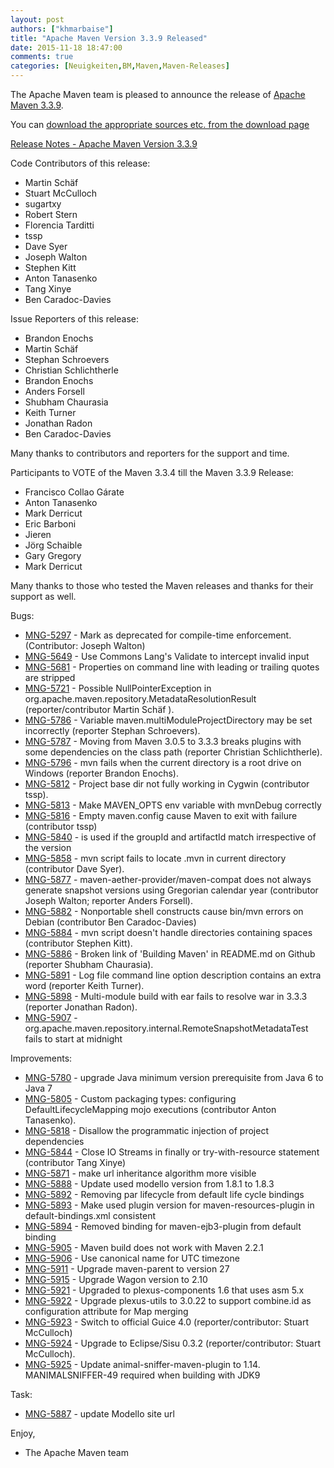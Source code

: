 ```yaml
---
layout: post
authors: ["khmarbaise"]
title: "Apache Maven Version 3.3.9 Released"
date: 2015-11-18 18:47:00
comments: true
categories: [Neuigkeiten,BM,Maven,Maven-Releases]
---
```

The Apache Maven team is pleased to announce the release of 
[Apache Maven 3.3.9](https://maven.apache.org/).

You can [download the appropriate sources etc. from the download page](https://maven.apache.org/download.cgi)

[Release Notes - Apache Maven Version 3.3.9](https://issues.apache.org/jira/secure/ReleaseNote.jspa?projectId=12316922&version=12333074)

Code Contributors of this release:

 * Martin Schäf
 * Stuart McCulloch
 * sugartxy
 * Robert Stern 
 * Florencia Tarditti 
 * tssp
 * Dave Syer
 * Joseph Walton
 * Stephen Kitt
 * Anton Tanasenko
 * Tang Xinye
 * Ben Caradoc-Davies

Issue Reporters of this release:

 * Brandon Enochs
 * Martin Schäf
 * Stephan Schroevers
 * Christian Schlichtherle
 * Brandon Enochs
 * Anders Forsell
 * Shubham Chaurasia
 * Keith Turner
 * Jonathan Radon
 * Ben Caradoc-Davies

Many thanks to contributors and reporters for the support and time.

Participants to VOTE of the Maven 3.3.4 till the Maven 3.3.9 Release:

 * Francisco Collao Gárate
 * Anton Tanasenko
 * Mark Derricut
 * Eric Barboni
 * Jieren
 * Jörg Schaible
 * Gary Gregory
 * Mark Derricut

Many thanks to those who tested the Maven releases 
and thanks for their support as well.


Bugs:

 * [MNG-5297](https://issues.apache.org/jira/browse/MNG-5297) -  Mark <prerequisites> as deprecated for compile-time enforcement. (Contributor: Joseph Walton)
 * [MNG-5649](https://issues.apache.org/jira/browse/MNG-5649) -  Use Commons Lang's Validate to intercept invalid input
 * [MNG-5681](https://issues.apache.org/jira/browse/MNG-5681) -  Properties on command line with leading or trailing quotes are stripped
 * [MNG-5721](https://issues.apache.org/jira/browse/MNG-5721) -  Possible NullPointerException in org.apache.maven.repository.MetadataResolutionResult (reporter/contributor Martin Schäf ).
 * [MNG-5786](https://issues.apache.org/jira/browse/MNG-5786) -  Variable maven.multiModuleProjectDirectory may be set incorrectly (reporter Stephan Schroevers).
 * [MNG-5787](https://issues.apache.org/jira/browse/MNG-5787) -  Moving from Maven 3.0.5 to 3.3.3 breaks plugins with some dependencies on the class path (reporter Christian Schlichtherle).
 * [MNG-5796](https://issues.apache.org/jira/browse/MNG-5796) -  mvn fails when the current directory is a root drive on Windows (reporter Brandon Enochs).
 * [MNG-5812](https://issues.apache.org/jira/browse/MNG-5812) -  Project base dir not fully working in Cygwin (contributor tssp).
 * [MNG-5813](https://issues.apache.org/jira/browse/MNG-5813) -  Make MAVEN_OPTS env variable with mvnDebug correctly
 * [MNG-5816](https://issues.apache.org/jira/browse/MNG-5816) -  Empty maven.config cause Maven to exit with failure (contributor tssp)
 * [MNG-5840](https://issues.apache.org/jira/browse/MNG-5840) -  <relativePath> is used if the groupId and artifactId match irrespective of the version
 * [MNG-5858](https://issues.apache.org/jira/browse/MNG-5858) -  mvn script fails to locate .mvn in current directory (contributor Dave Syer).
 * [MNG-5877](https://issues.apache.org/jira/browse/MNG-5877) -  maven-aether-provider/maven-compat does not always generate snapshot versions using Gregorian calendar year (contributor Joseph Walton; reporter Anders Forsell).
 * [MNG-5882](https://issues.apache.org/jira/browse/MNG-5882) -  Nonportable shell constructs cause bin/mvn errors on Debian (contributor Ben Caradoc-Davies)
 * [MNG-5884](https://issues.apache.org/jira/browse/MNG-5884) -  mvn script doesn't handle directories containing spaces (contributor Stephen Kitt).
 * [MNG-5886](https://issues.apache.org/jira/browse/MNG-5886) -  Broken link of 'Building Maven' in README.md on Github (reporter Shubham Chaurasia).
 * [MNG-5891](https://issues.apache.org/jira/browse/MNG-5891) -  Log file command line option description contains an extra word (reporter Keith Turner).
 * [MNG-5898](https://issues.apache.org/jira/browse/MNG-5898) -  Multi-module build with ear fails to resolve war in 3.3.3 (reporter Jonathan Radon).
 * [MNG-5907](https://issues.apache.org/jira/browse/MNG-5907) -  org.apache.maven.repository.internal.RemoteSnapshotMetadataTest fails to start at midnight

Improvements:

 * [MNG-5780](https://issues.apache.org/jira/browse/MNG-5780) -  upgrade Java minimum version prerequisite from Java 6 to Java 7
 * [MNG-5805](https://issues.apache.org/jira/browse/MNG-5805) -  Custom packaging types: configuring DefaultLifecycleMapping mojo executions (contributor Anton Tanasenko).
 * [MNG-5818](https://issues.apache.org/jira/browse/MNG-5818) -  Disallow the programmatic injection of project dependencies
 * [MNG-5844](https://issues.apache.org/jira/browse/MNG-5844) -  Close IO Streams in finally or try-with-resource statement (contributor Tang Xinye)
 * [MNG-5871](https://issues.apache.org/jira/browse/MNG-5871) -  make url inheritance algorithm more visible
 * [MNG-5888](https://issues.apache.org/jira/browse/MNG-5888) -  Update used modello version from 1.8.1 to 1.8.3
 * [MNG-5892](https://issues.apache.org/jira/browse/MNG-5892) -  Removing par lifecycle from default life cycle bindings
 * [MNG-5893](https://issues.apache.org/jira/browse/MNG-5893) -  Make used plugin version for maven-resources-plugin in default-bindings.xml consistent
 * [MNG-5894](https://issues.apache.org/jira/browse/MNG-5894) -  Removed binding for maven-ejb3-plugin from default binding
 * [MNG-5905](https://issues.apache.org/jira/browse/MNG-5905) -  Maven build does not work with Maven 2.2.1
 * [MNG-5906](https://issues.apache.org/jira/browse/MNG-5906) -  Use canonical name for UTC timezone
 * [MNG-5911](https://issues.apache.org/jira/browse/MNG-5911) -  Upgrade maven-parent to version 27
 * [MNG-5915](https://issues.apache.org/jira/browse/MNG-5915) -  Upgrade Wagon version to 2.10
 * [MNG-5921](https://issues.apache.org/jira/browse/MNG-5921) - Upgraded to plexus-components 1.6 that uses asm 5.x
 * [MNG-5922](https://issues.apache.org/jira/browse/MNG-5922) -  Upgrade plexus-utils to 3.0.22 to support combine.id as configuration attribute for Map merging
 * [MNG-5923](https://issues.apache.org/jira/browse/MNG-5923) -  Switch to official Guice 4.0 (reporter/contributor: Stuart McCulloch)
 * [MNG-5924](https://issues.apache.org/jira/browse/MNG-5924) -  Upgrade to Eclipse/Sisu 0.3.2 (reporter/contributor: Stuart McCulloch).
 * [MNG-5925](https://issues.apache.org/jira/browse/MNG-5925) -  Update animal-sniffer-maven-plugin to 1.14. MANIMALSNIFFER-49 required when building with JDK9

Task:

 * [MNG-5887](https://issues.apache.org/jira/browse/MNG-5887) -  update Modello site url


Enjoy,

- The Apache Maven team
